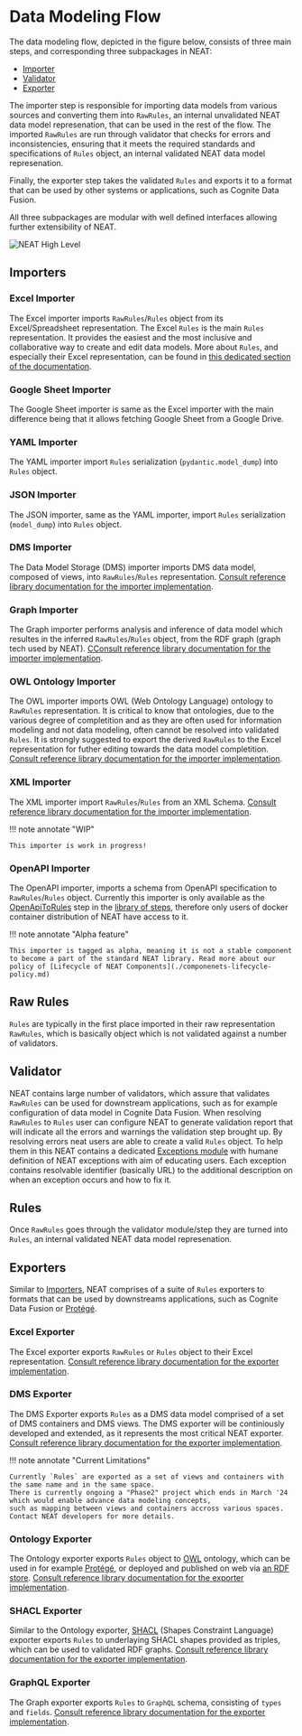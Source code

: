 # Data Modeling Flow

The data modeling flow, depicted in the figure below, consists of three main steps, and corresponding three subpackages in NEAT:

- [Importer](./api/rules/importers.md)
- [Validator](./api/rules/models.md)
- [Exporter](./api/rules/exporters.md)

The importer step is responsible for importing data models from various sources and converting them into `RawRules`, an internal unvalidated NEAT data model represenation, that can be used in the rest of the flow. The imported `RawRules` are run through validator that checks for errors and inconsistencies, ensuring that it meets the required standards and specifications of `Rules` object, an internal validated NEAT data model represenation.

Finally, the exporter step takes the validated `Rules` and exports it to a format that can be used by other systems or applications, such as Cognite Data Fusion.

All three subpackages are modular with well defined interfaces allowing further extensibility of NEAT.

![NEAT High Level](./artifacts/figs/data-modeling-flow.png)

## Importers

### Excel Importer

The Excel importer imports `RawRules`/`Rules` object from its Excel/Spreadsheet representation.
The Excel `Rules` is the main `Rules` representation. It provides the easiest and the most inclusive and collaborative way to create and edit data models.
More about `Rules`, and especially their Excel representation, can be found in [this dedicated section of the documentation](./rules.md).

### Google Sheet Importer

The Google Sheet importer is same as the Excel importer with the main difference being that it allows fetching Google Sheet from a Google Drive.

### YAML Importer

The YAML importer import `Rules` serialization (`pydantic.model_dump`) into `Rules` object.

### JSON Importer

The JSON importer, same as the YAML importer, import `Rules` serialization (`model_dump`) into `Rules` object.

### DMS Importer

The Data Model Storage (DMS) importer imports DMS data model, composed of views, into `RawRules`/`Rules` representation. [Consult reference library documentation for the importer implementation](./api/rules/importers.md#cognite.neat.rules.importer.DMSImporter).

### Graph Importer

The Graph importer performs analysis and inference of data model which resultes in the inferred `RawRules`/`Rules` object, from the RDF graph (graph tech used by NEAT). [CConsult reference library documentation for the importer implementation](./api/rules/importers.md#cognite.neat.rules.importer.GraphImporter).

### OWL Ontology Importer

The OWL importer imports OWL (Web Ontology Language) ontology to `RawRules` representation. It is critical to know that ontologies, due to the various degree of completition and as they are often used for information modeling and not data modeling, often cannot be resolved into validated `Rules`. It is strongly suggested to export the derived `RawRules` to the Excel representation for futher editing towards the data model completition. [Consult reference library documentation for the importer implementation](./api/rules/importers.md#cognite.neat.rules.importer.OWLImporter).

### XML Importer

The XML importer import `RawRules`/`Rules` from an XML Schema. [Consult reference library documentation for the importer implementation](./api/rules/importers.md#cognite.neat.rules.importer.XMLImporter).

!!! note annotate "WIP"

    This importer is work in progress!

### OpenAPI Importer

The OpenAPI importer, imports a schema from OpenAPI specification to `RawRules`/`Rules` object. Currently this importer is only available as the [OpenApiToRules](./steps-library.html#openapitorules) step in the [library of steps](./steps-library.md), therefore only users of docker container distribution of NEAT have access to it.

!!! note annotate "Alpha feature"

    This importer is tagged as alpha, meaning it is not a stable component to become a part of the standard NEAT library. Read more about our policy of [Lifecycle of NEAT Components](./componenets-lifecycle-policy.md)

## Raw Rules

`Rules` are typically in the first place imported in their raw representation `RawRules`, which is basically object which is not validated against a number of validators.

## Validator

NEAT contains large number of validators, which assure that validates `RawRules` can be used for downstream applications, such as for example configuration of data model in Cognite Data Fusion. When resolving `RawRules` to `Rules` user can configure NEAT to generate validation report that will indicate all the errors and warnings the validation step brought up. By resolving errors neat users are able to create a valid `Rules` object. To help them in this NEAT contains a dedicated [Exceptions module](./api/exceptions.md) with humane definition of NEAT exceptions with aim of educating users. Each exception contains resolvable identifier (basically URL) to the additional description on when an exception occurs and how to fix it.

## Rules

Once `RawRules` goes through the validator module/step they are turned into `Rules`, an internal validated NEAT data model represenation.

## Exporters

Similar to [Importers](./data-modeling-flow.md#importers), NEAT comprises of a suite of `Rules` exporters to formats that can be used by downstreams applications, such as Cognite Data Fusion or [Protégé](https://protege.stanford.edu/).

### Excel Exporter

The Excel exporter exports `RawRules` or `Rules` object to their Excel representation. [Consult reference library documentation for the exporter implementation](./api/rules/exporters.md#cognite.neat.rules.exporter.rules2excel.ExcelExporter).

### DMS Exporter

The DMS Exporter exports `Rules` as a DMS data model comprised of a set of DMS containers and DMS views. The DMS exporter will be continiously developed and extended, as it represents the most critical NEAT exporter. [Consult reference library documentation for the exporter implementation](./api/rules/exporters.md#cognite.neat.rules.exporter.rules2dms.DataModel).

!!! note annotate "Current Limitations"

    Currently `Rules` are exported as a set of views and containers with the same name and in the same space.
    There is currently ongoing a "Phase2" project which ends in March '24 which would enable advance data modeling concepts,
    such as mapping between views and containers accross various spaces. Contact NEAT developers for more details.

### Ontology Exporter

The Ontology exporter exports `Rules` object to [OWL](https://www.w3.org/OWL/) ontology, which can be used in for example [Protégé](https://protege.stanford.edu/), or deployed and published on web via [an RDF store](https://en.wikipedia.org/wiki/Triplestore). [Consult reference library documentation for the exporter implementation](./api/rules/exporters.md#cognite.neat.rules.exporter.rules2ontology.Ontology.as_owl).

### SHACL Exporter

Similar to the Ontology exporter, [SHACL](https://www.w3.org/TR/shacl/) (Shapes Constraint Language) exporter exports `Rules` to underlaying SHACL shapes provided as triples, which can be used to validated RDF graphs. [Consult reference library documentation for the exporter implementation](./api/rules/exporters.md#cognite.neat.rules.exporter.rules2ontology.Ontology.as_shacl).

### GraphQL Exporter

The Graph exporter exports `Rules` to `GraphQL` schema, consisting of `types` and `fields`. [Consult reference library documentation for the exporter implementation](./api/rules/exporters.md#cognite.neat.rules.exporter.rules2graphql.GraphQLSchema).
